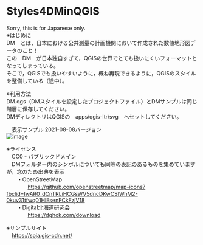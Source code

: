 # Styles4DMinQGIS<BR>
Sorry, this is for Japanese only.<BR>
※はじめに<BR>
DM　とは，日本における公共測量の計画機関において作成された数値地形図データのこと！<BR>
この　DM　が日本独自すぎて，QGISの世界でとても扱いにくいフォーマットとなってしまっている。<BR>
そこで，QGISでも扱いやすいように，概ね再現できるように，QGISのスタイルを整備している（途中）。<BR>

※利用方法<BR>
DM.qgs（DMスタイルを設定したプロジェクトファイル）とDMサンプルは同じ階層に保存してください。<BR>
DMディレクトリはQGISの　apps\qgis-ltr\svg　へセットしてください。<BR>

　表示サンプル 2021-08-08バージョン<BR>
![image](https://user-images.githubusercontent.com/86514652/128618182-dbb06100-a64c-4e6b-befd-84733ab71ead.png)<BR>

※ライセンス<BR>
　CC0 - パブリックドメイン<BR>
　DMフォルダー内のシンボルについても同等の表記のあるものを集めていますが，念のため出典を表示<BR>
　　・OpenStreetMap<BR>
 　　　　https://github.com/openstreetmap/map-icons?fbclid=IwAR0_dCnTRLiHCGsWV5dncDKwCSlWnM2-0kuv31tfwq01HlEsenFCkFzjV18<BR>
　　・Digital北海道研究会<BR>
 　　　　https://dghok.com/download<BR>

※サンプルサイト<BR>
　https://soja.gis-cdn.net/<BR>
